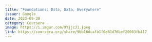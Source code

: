 ```yaml
---
title: "Foundations: Data, Data, Everywhere"
issuer: Google
date: 2023-09-30
category: Coursera
image: https://i.imgur.com/9YjjcJ1.jpeg
link: https://coursera.org/share/9bb16dcafb1f0e81d76bef20603fb417
---
```


